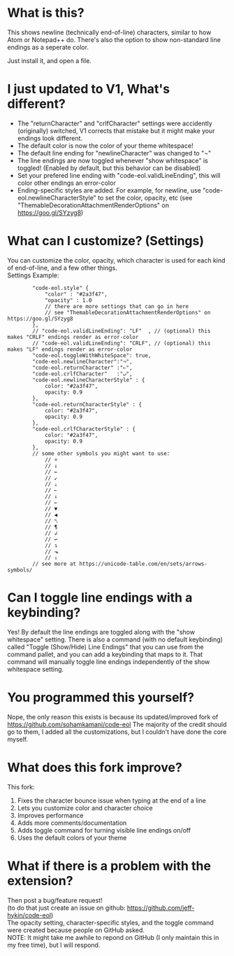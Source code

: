 # What is this?
This shows newline (technically end-of-line) characters, similar to how Atom or Notepad++ do. There's also the option to show non-standard line endings as a seperate color.

Just install it, and open a file.

# I just updated to V1, What's different?
- The "returnCharacter" and "crlfCharacter" settings were accidently (originally) switched, V1 corrects that mistake but it might make your endings look different.
- The default color is now the color of your theme whitespace!
- The default line ending for "newlineCharacter" was changed to "¬"
- The line endings are now toggled whenever "show whitespace" is toggled! (Enabled by default, but this behavior can be disabled)
- Set your prefered line ending with "code-eol.validLineEnding", this will color other endings an error-color
- Ending-specific styles are added. For example, for newline, use "code-eol.newlineCharacterStyle" to set the color, opacity, etc (see "ThemableDecorationAttachmentRenderOptions" on https://goo.gl/SYzyg8) 

# What can I customize? (Settings)
You can customize the color, opacity, which character is used for each kind of end-of-line, and a few other things.<br>
Settings Example:
```
        "code-eol.style" {
            "color" : "#2a3f47",
            "opacity" : 1.0
            // there are more settings that can go in here
            // see "ThemableDecorationAttachmentRenderOptions" on https://goo.gl/SYzyg8
        },
        // "code-eol.validLineEnding": "LF"  , // (optional) this makes "CRLF" endings render as error-color
        // "code-eol.validLineEnding": "CRLF", // (optional) this makes "LF" endings render as error-color
        "code-eol.toggleWithWhiteSpace": true,
        "code-eol.newlineCharacter":"¬",
        "code-eol.returnCharacter" :"⇠",
        "code-eol.crlfCharacter"   :"↵",
        "code-eol.newlineCharacterStyle" : {
            color: "#2a3f47",
            opacity: 0.9
        },
        "code-eol.returnCharacterStyle" : {
            color: "#2a3f47",
            opacity: 0.9
        },
        "code-eol.crlfCharacterStyle" : {
            color: "#2a3f47",
            opacity: 0.9
        },
        // some other symbols you might want to use:
            // ¤
            // ↓
            // ←
            // ↙
            // ⇣
            // ⇠
            // ⇓
            // ⇐
            // ▼
            // ◀
            // ␤
            // ¶
            // ↲
            // ↩
            // ↴
            // ⬎
            // ⇂
        // see more at https://unicode-table.com/en/sets/arrows-symbols/
```
<!-- <img width="376" src="https://github.com/jeff-hykin/code-eol/blob/master/Screen Shot 2018-05-07 at 11.41.35 PM.png"> -->

# Can I toggle line endings with a keybinding?
Yes! By default the line endings are toggled along with the "show whitespace" setting. There is also a command (with no default keybinding) called "Toggle (Show/Hide) Line Endings" that you can use from the command pallet, and you can add a keybinding that maps to it. That command will manually toggle line endings independently of the show whitespace setting.

# You programmed this yourself?
Nope, the only reason this exists is because its updated/improved fork of https://github.com/sohamkamani/code-eol
The majority of the credit should go to them, I added all the customizations, but I couldn't have done the core myself.

# What does this fork improve?
This fork:
1. Fixes the character bounce issue when typing at the end of a line
2. Lets you customize color and character choice
3. Improves performance
4. Adds more comments/documentation
5. Adds toggle command for turning visible line endings on/off
6. Uses the default colors of your theme

# What if there is a problem with the extension?
Then post a bug/feature request!<br>
(to do that just create an issue on github: https://github.com/jeff-hykin/code-eol)<br>
The opacity setting, character-specific styles, and the toggle command were created because people on GitHub asked.<br>
NOTE: It might take me awhile to repond on GitHub (I only maintain this in my free time), but I will respond.
